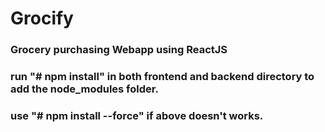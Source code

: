 # Grocify
### Grocery purchasing Webapp using ReactJS

### run "# npm install" in both frontend and backend directory to add the node_modules folder.

### use "# npm install --force" if above doesn't works.
